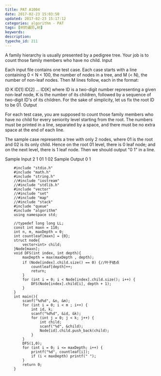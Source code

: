 ```yaml
---
title: PAT A1004
date: 2017-02-23 15:03:50
updated: 2017-02-23 15:17:12
categories: algorithm - PAT
tags: [树的遍历,树]
keywords:
description:
typecho_id: 211
---
```


A family hierarchy is usually presented by a pedigree tree. Your job is to count those family members who have no child.
Input

Each input file contains one test case. Each case starts with a line containing 0 < N < 100, the number of nodes in a tree, and M (< N), the number of non-leaf nodes. Then M lines follow, each in the format:

ID K ID[1] ID[2] ... ID[K]
where ID is a two-digit number representing a given non-leaf node, K is the number of its children, followed by a sequence of two-digit ID's of its children. For the sake of simplicity, let us fix the root ID to be 01.
Output

For each test case, you are supposed to count those family members who have no child for every seniority level starting from the root. The numbers must be printed in a line, separated by a space, and there must be no extra space at the end of each line.

The sample case represents a tree with only 2 nodes, where 01 is the root and 02 is its only child. Hence on the root 01 level, there is 0 leaf node; and on the next level, there is 1 leaf node. Then we should output "0 1" in a line.

Sample Input
2 1
01 1 02
Sample Output
0 1
```
    #include "stdio.h"
    #include "math.h"
    #include "string.h"
    //#include "iostream"
    //#include "stdlib.h"
    #include "vector"
    //#include "set"
    //#include "map"
    //#include "stack"
    #include "queue"
    #include "algorithm"
    using namespace std;
    
    //typedef long long LL;
    const int maxn = 110;
    int n, m, maxDepth = 0;
    int countleaf[maxn] = {0};
    struct node{
        vector<int> child;
    }Node[maxn];
    void DFS(int index, int depth){
        maxDepth = max(maxDepth , depth);
        if (Node[index].child.size() == 0) {//叶子结点
            countleaf[depth]++;
            return;
        }
        for (int i = 0; i < Node[index].child.size(); i++) {
            DFS(Node[index].child[i], depth + 1);
        }
    }
    int main(){
        scanf("%d%d", &n, &m);
        for (int i = 0; i < m ; i++) {
            int id, k;
            scanf("%d%d", &id, &k);
            for (int j = 0; j < k; j++) {
                int child;
                scanf("%d", &child);
                Node[id].child.push_back(child);
            }
        }
        DFS(1,0);
        for (int i = 0; i <= maxDepth; i++) {
            printf("%d", countleaf[i]);
            if (i < maxDepth) printf(" ");
        }
        return 0;
    }
```